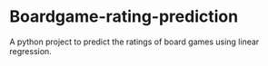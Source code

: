 # Boardgame-rating-prediction
A python project to predict the  ratings of board games using linear regression.
